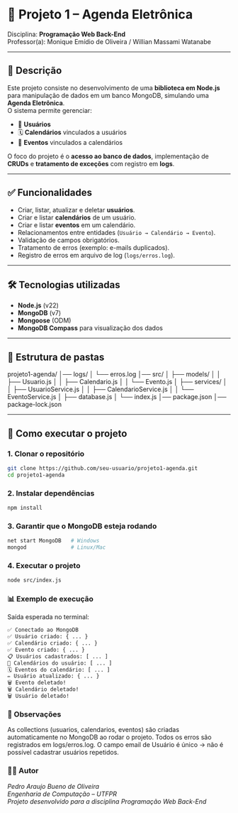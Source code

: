# 📅 Projeto 1 – Agenda Eletrônica  
Disciplina: **Programação Web Back-End**  
Professor(a): Monique Emídio de Oliveira / Willian Massami Watanabe  

---

## 📖 Descrição
Este projeto consiste no desenvolvimento de uma **biblioteca em Node.js** para manipulação de dados em um banco MongoDB, simulando uma **Agenda Eletrônica**.  
O sistema permite gerenciar:  
- 👤 **Usuários**  
- 🗓️ **Calendários** vinculados a usuários  
- 📌 **Eventos** vinculados a calendários  

O foco do projeto é o **acesso ao banco de dados**, implementação de **CRUDs** e **tratamento de exceções** com registro em **logs**.

---

## ✅ Funcionalidades
- Criar, listar, atualizar e deletar **usuários**.  
- Criar e listar **calendários** de um usuário.  
- Criar e listar **eventos** em um calendário.  
- Relacionamentos entre entidades (`Usuário → Calendário → Evento`).  
- Validação de campos obrigatórios.  
- Tratamento de erros (exemplo: e-mails duplicados).  
- Registro de erros em arquivo de log (`logs/erros.log`).  

---

## 🛠️ Tecnologias utilizadas
- **Node.js** (v22)  
- **MongoDB** (v7)  
- **Mongoose** (ODM)  
- **MongoDB Compass** para visualização dos dados  

---

## 📂 Estrutura de pastas
projeto1-agenda/
│── logs/
│   └── erros.log
│── src/
│   ├── models/
│   │   ├── Usuario.js
│   │   ├── Calendario.js
│   │   └── Evento.js
│   ├── services/
│   │   ├── UsuarioService.js
│   │   ├── CalendarioService.js
│   │   └── EventoService.js
│   ├── database.js
│   └── index.js
│── package.json
│── package-lock.json

---

## 🚀 Como executar o projeto

### 1. Clonar o repositório
```bash
git clone https://github.com/seu-usuario/projeto1-agenda.git
cd projeto1-agenda
```

### 2. Instalar dependências
```bash
npm install
```

### 3. Garantir que o MongoDB esteja rodando
```bash
net start MongoDB   # Windows
mongod              # Linux/Mac
```

### 4. Executar o projeto
```bash
node src/index.js
```

### 📊 Exemplo de execução

Saída esperada no terminal:

```bash
✅ Conectado ao MongoDB
✅ Usuário criado: { ... }
✅ Calendário criado: { ... }
✅ Evento criado: { ... }
📋 Usuários cadastrados: [ ... ]
📅 Calendários do usuário: [ ... ]
🗓️ Eventos do calendário: [ ... ]
✏️ Usuário atualizado: { ... }
🗑️ Evento deletado!
🗑️ Calendário deletado!
🗑️ Usuário deletado!
```

### 📌 Observações
As collections (usuarios, calendarios, eventos) são criadas automaticamente no MongoDB ao rodar o projeto.
Todos os erros são registrados em logs/erros.log.
O campo email de Usuário é único → não é possível cadastrar usuários repetidos.

### 👨‍💻 Autor
*Pedro Araujo Bueno de Oliveira* <br> *Engenharia de Computação – UTFPR* <br> *Projeto desenvolvido para a disciplina Programação Web Back-End*